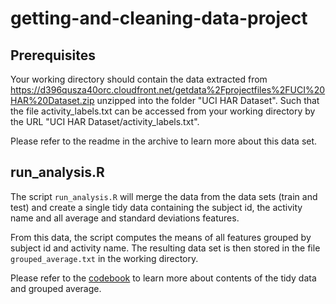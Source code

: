 # getting-and-cleaning-data-project

## Prerequisites

Your working directory should contain the data extracted from https://d396qusza40orc.cloudfront.net/getdata%2Fprojectfiles%2FUCI%20HAR%20Dataset.zip unzipped into the folder "UCI HAR Dataset". Such that the file activity_labels.txt can be accessed from your working directory by the URL "UCI HAR Dataset/activity_labels.txt".

Please refer to the readme in the archive to learn more about this data set.

## run_analysis.R

The script ```run_analysis.R``` will merge the data from the data sets (train and test) and create a single tidy data containing the subject id, the activity name and all average and standard deviations features.

From this data, the script computes the means of all features grouped by subject id and activity name. The resulting data set is then stored in the file ```grouped_average.txt``` in the working directory.

Please refer to the [codebook](codebook.md) to learn more about contents of the tidy data and grouped average. 
